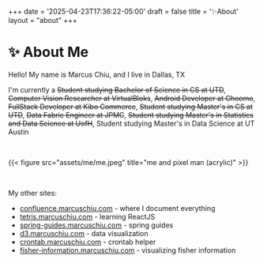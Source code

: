 +++
date = '2025-04-23T17:36:22-05:00'
draft = false
title = '✨About'
layout = "about"
+++

# ✨ About Me

Hello! My name is Marcus Chiu, and I live in Dallas, TX

I'm currently a ~~Student studying Bachelor of Science in CS at UTD~~, ~~Computer Vision Researcher at VirtualBloks~~, ~~Android Developer at Ghoomo~~, ~~FullStack Developer at Kibo Commerce~~, ~~Student studying Master's in CS at UTD~~, ~~Data Fabric Engineer at JPMC~~, ~~Student studying Master's in Statistics and Data Science at UofH~~, Student studying Master's in Data Science at UT Austin

&nbsp;

{{< figure src="assets/me/me.jpeg" title="me and pixel man (acrylic)" >}}

&nbsp;

My other sites:
- [confluence.marcuschiu.com](https://confluence.marcuschiu.com) - where I document everything
- [tetris.marcuschiu.com](https://tetris.marcuschiu.com) - learning ReactJS
- [spring-guides.marcuschiu.com](https://spring-guides.marcuschiu.com) - spring guides
- [d3.marcuschiu.com](https://d3.marcuschiu.com) - data visualization
- [crontab.marcuschiu.com](https://crontab.marcuschiu.com) - crontab helper
- [fisher-information.marcuschiu.com](https://fisher-information.marcuschiu.com) - visualizing fisher information
